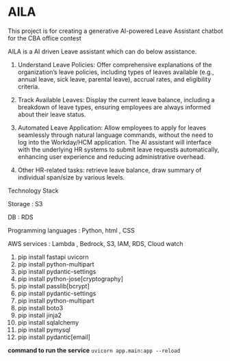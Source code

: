 # AILA
This project is for creating a generative AI-powered Leave Assistant chatbot for the CBA office contest 

AILA is a AI driven Leave assistant which can do below assistance.

1. Understand Leave Policies: Offer comprehensive explanations of the organization’s leave policies, including types of leaves available (e.g., annual leave, sick leave, parental leave), accrual rates, and eligibility criteria.

2. Track Available Leaves: Display the current leave balance, including a breakdown of leave types, ensuring employees are always informed about their leave status.

3. Automated Leave Application: Allow employees to apply for leaves seamlessly through natural language commands, without the need to log into the Workday/HCM application. The AI assistant will interface with the underlying HR systems to submit leave requests automatically, enhancing user experience and reducing administrative overhead.

4. Other HR-related tasks: retrieve leave balance, draw summary of individual span/size by various levels.


Technology Stack
 

Storage : S3

DB : RDS

Programming languages : Python, html , CSS

AWS services : Lambda , Bedrock, S3, IAM, RDS, Cloud watch
1. pip install fastapi uvicorn
2. pip install python-multipart
3. pip install pydantic-settings
4. pip install python-jose[cryptography]
5. pip install passlib[bcrypt]
6. pip install pydantic-settings
7. pip install python-multipart
8. pip install boto3
9. pip install jinja2
10. pip install sqlalchemy
11. pip install pymysql
12. pip install pydantic[email]

****command to run the service****
```uvicorn app.main:app --reload``` 

